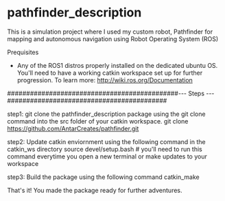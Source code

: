 # pathfinder_description
This is a simulation project where I used my custom robot, Pathfinder for mapping and autonomous navigation using Robot Operating System (ROS)



Prequisites
* Any of the ROS1 distros properly installed on the dedicated ubuntu OS. You'll need to have a working catkin workspace set up for further progression. To learn more: http://wiki.ros.org/Documentation

#############################################--- Steps ---##########################################

step1: git clone the pathfinder_description package using the git clone command into the src folder of your catkin workspace.
git clone https://github.com/AntarCreates/pathfinder.git

step2: Update catkin enviornment using the following command in the catkin_ws directory
source devel/setup.bash # you'll need to run this command everytime you open a new terminal or make updates to your workspace

step3: Build the package using the following command
catkin_make

That's it! You made the package ready for further adventures.
